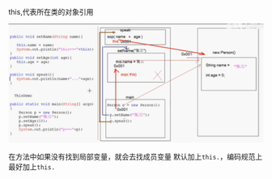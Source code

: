 this,代表所在类的对象引用

![image-20200404193309086](assets/image-20200404193309086.png)



在方法中如果没有找到局部变量，就会去找成员变量 默认加上`this.`，编码规范上最好加上`this.`